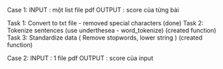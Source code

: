 Case 1: 
INPUT : một list file pdf
OUTPUT : score của từng bài

Task 1: Convert to txt file - removed special characters (done) 
Task 2: Tokenize sentences (use underthesea - word_tokenize)    (created function)
Task 3: Standardize data ( Remove stopwords, lower string )  (created function)


Case 2: 
INPUT : 1 file pdf
OUTPUT : score của input





